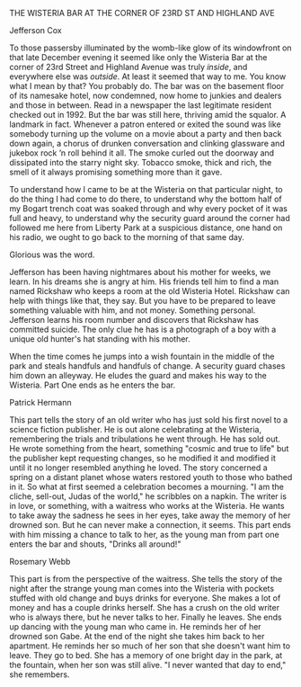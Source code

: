 THE WISTERIA BAR AT THE CORNER OF 23RD ST AND HIGHLAND AVE


Jefferson Cox

To those passersby illuminated by the womb-like glow of its windowfront on that late December evening it seemed like only the Wisteria Bar at the corner of 23rd Street and Highland Avenue was truly *inside*, and everywhere else was *outside*. At least it seemed that way to me. You know what I mean by that? You probably do. The bar was on the basement floor of its namesake hotel, now condemned, now home to junkies and dealers and those in between. Read in a newspaper the last legitimate resident checked out in 1992. But the bar was still here, thriving amid the squalor. A landmark in fact. Whenever a patron entered or exited the sound was like somebody turning up the volume on a movie about a party and then back down again, a chorus of drunken conversation and clinking glassware and jukebox rock ’n roll behind it all. The smoke curled out the doorway and dissipated into the starry night sky. Tobacco smoke, thick and rich, the smell of it always promising something more than it gave.

To understand how I came to be at the Wisteria on that particular night, to do the thing I had come to do there, to understand why the bottom half of my Bogart trench coat was soaked through and why every pocket of it was full and heavy, to understand why the security guard around the corner had followed me here from Liberty Park at a suspicious distance, one hand on his radio, we ought to go back to the morning of that same day.

Glorious was the word.





Jefferson has been having nightmares about his mother for weeks, we learn. In his dreams she is angry at him. His friends tell him to find a man named Rickshaw who keeps a room at the old Wisteria Hotel. Rickshaw can help with things like that, they say. But you have to be prepared to leave something valuable with him, and not money. Something personal. Jefferson learns his room number and discovers that Rickshaw has committed suicide. The only clue he has is a photograph of a boy with a unique old hunter's hat standing with his mother.

When the time comes he jumps into a wish fountain in the middle of the park and steals handfuls and handfuls of change. A security guard chases him down an alleyway. He eludes the guard and makes his way to the Wisteria. Part One ends as he enters the bar.


Patrick Hermann

This part tells the story of an old writer who has just sold his first novel to a science fiction publisher. He is out alone celebrating at the Wisteria, remembering the trials and tribulations he went through. He has sold out. He wrote something from the heart, something "cosmic and true to life" but the publisher kept requesting changes, so he modified it and modified it until it no longer resembled anything he loved. The story concerned a spring on a distant planet whose waters restored youth to those who bathed in it. So what at first seemed a celebration becomes a mourning. "I am the cliche, sell-out, Judas of the world," he scribbles on a napkin. The writer is in love, or something, with a waitress who works at the Wisteria. He wants to take away the sadness he sees in her eyes, take away the memory of her drowned son. But he can never make a connection, it seems. This part ends with him missing a chance to talk to her, as the young man from part one enters the bar and shouts, "Drinks all around!"

Rosemary Webb

This part is from the perspective of the waitress. She tells the story of the night after the strange young man comes into the Wisteria with pockets stuffed with old change and buys drinks for everyone. She makes a lot of money and has a couple drinks herself. She has a crush on the old writer who is always there, but he never talks to her. Finally he leaves. She ends up dancing with the young man who came in. He reminds her of her drowned son Gabe. At the end of the night she takes him back to her apartment. He reminds her so much of her son that she doesn't want him to leave. They go to bed. She has a memory of one bright day in the park, at the fountain, when her son was still alive. "I never wanted that day to end," she remembers.